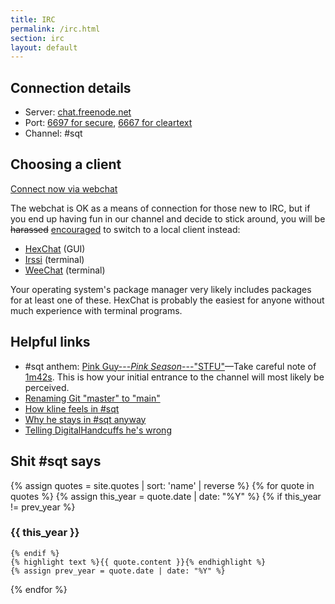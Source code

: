 ```yaml
---
title: IRC
permalink: /irc.html
section: irc
layout: default
---
```


## Connection details

* Server: [chat.freenode.net](https://freenode.net/kb/answer/chat)
* Port: [6697 for secure](ircs://chat.freenode.net:6697), [6667 for cleartext](/assets/img/shiggy.jpg)
* Channel: #sqt

## Choosing a client

[Connect now via webchat](https://kiwiirc.com/client/irc.freenode.net/sqt)

The webchat is OK as a means of connection for those new to IRC, but if you end
up having fun in our channel and decide to stick around, you will be
<del>harassed</del> <ins>encouraged</ins> to switch to a local client instead:

* [HexChat](https://hexchat.github.io/) (GUI)
* [Irssi](https://irssi.org/) (terminal)
* [WeeChat](https://weechat.org/) (terminal)

Your operating system's package manager very likely includes packages for at
least one of these.  HexChat is probably the easiest for anyone without much
experience with terminal programs.

## Helpful links

* #sqt anthem: [Pink Guy---*Pink Season*---"STFU"](https://www.invidio.us/watch?v=OLpeX4RRo28)—Take careful note of [1m42s](https://www.invidio.us/watch?v=OLpeX4RRo28&t=1m42s).  This is how your initial entrance to the channel will most likely be perceived.
* [Renaming Git "master" to "main"](https://www.invidio.us/watch?v=EztbyhAJNtk)
* [How kline feels in #sqt](/assets/vid/kline-in-sqt.webm)
* [Why he stays in #sqt anyway](/assets/img/why-kline-stays.jpg)
* [Telling DigitalHandcuffs he's wrong](/assets/vid/telling-digitalhandcuffs-hes-wrong.webm)

## Shit #sqt says

{% assign quotes = site.quotes | sort: 'name' | reverse %}
{% for quote in quotes %}
    {% assign this_year = quote.date | date: "%Y" %}
    {% if this_year != prev_year %}
### {{ this_year }}
    {% endif %}
    {% highlight text %}{{ quote.content }}{% endhighlight %}
    {% assign prev_year = quote.date | date: "%Y" %}
{% endfor %}

